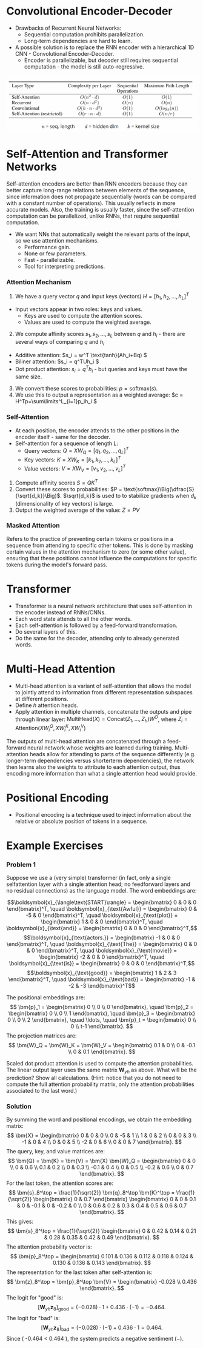 # Convolutional Encoder-Decoder
- Drawbacks of Recurrent Neural Networks:
  - Sequential computation prohibits parallelization.
  - Long-term dependencies are hard to learn.
- A possible solution is to replace the RNN encoder with a hierarchical 1D CNN - Convolutional Encoder-Decoder.
  - Encoder is parallelizable, but decoder still requires sequential computation - the model is still auto-regressive.

<img src="Imagens/7 - Computational Cost.png">

# Self-Attention and Transformer Networks

Self-attention encoders are better than RNN encoders because they can better capture long-range relations between elements of the sequence, since information does not propagate sequentially (words can be compared with a constant number of operations). This usually reflects in more accurate models. Also, the training is usually faster, since the self-attention computation can be parallelized, unlike RNNs, that require sequential computation.

- We want NNs that automatically weight the relevant parts of the input, so we use attention mechanisms.
  - Performance gain.
  - None or few parameters.
  - Fast - parallelizable.
  - Tool for interpreting predictions.

### Attention Mechanism

1. We have a query vector $q$ and input keys (vectors) $H = [h_1, h_2, \dots , h_L]^T$

- Input vectors appear in two roles: keys and values.
  - Keys are used to compute the attention scores.
  - Values are used to compute the weighted average.
2. We compute affinity scores $s_1, s_2, \dots , s_L$ between $q$ and $h_i$ - there are
several ways of comparing $q$ and $h_i$
  - Additive attention: $s_i = w^T \text{tanh}(Ah_i+Bq) $
  - Biliner attention: $s_i = q^TUh_i $
  - Dot product attention: $s_i = q^Th_i$ - but queries and keys must have the same size.
3. We convert these scores to probabilities: $p = \text{softmax}(s)$.
4. We use this to output a representation as a weighted average: $c = H^Tp=\sum\limits^L_{i=1}p_ih_i $

### Self-Attention

- At each position, the encoder attends to the other positions in the encoder itself - same for the decoder.
- Self-attention for a sequence of length $L$:
  - Query vectors: $Q = XW_Q = [q_1, q_2, \dots , q_L]^T$
  - Key vectors: $K = XW_K = [k_1, k_2, \dots , k_L]^T$
  - Value vectors: $V = XW_V = [v_1, v_2, \dots , v_L]^T$
1. Compute affinity scores $S = QK^T$
2. Convert these scores to probabilities: $P = \text{softmax}\Big(\dfrac{S}{\sqrt{d_k}}\Big)$. $\sqrt{d_k}$ is used to to stabilize gradients when $d_k$ (dimensionality of key vectors) is large.
3. Output the weighted average of the value: $Z = P V$

### Masked Attention 

Refers to the practice of preventing certain tokens or positions in a sequence from attending to specific other tokens. This is done by masking certain values in the attention mechanism to zero (or some other value), ensuring that these positions cannot influence the computations for specific tokens during the model's forward pass.

# Transformer

- Transformer is a neural network architecture that uses self-attention in the encoder instead of RNNs/CNNs.
- Each word state attends to all the other words.
- Each self-attention is followed by a feed-forward transformation.
- Do several layers of this.
- Do the same for the decoder, attending only to already generated words.

# Multi-Head Attention

- Multi-head attention is a variant of self-attention that allows the model to jointly attend to information from different representation subspaces at different positions.
- Define $h$ attention heads.
- Apply attention in multiple channels, concatenate the outputs and pipe through linear layer: $\text{MultiHead}(X) = \text{Concat}(Z_1, \dots , Z_h)W^O$, where $Z_i = \text{Attention}(XW^Q_i, XW^K_i, XW^V_i)$

The outputs of multi-head attention are concatenated through a feed-forward neural network whose weights are learned during training. Multi-attention heads allow for attending to parts of the sequence differently (e.g. longer-term dependencies versus shorterterm dependencies), the network then learns also the weights to attribute to each attention output, thus encoding more information than what a single attention head would provide.


# Positional Encoding

- Positional encoding is a technique used to inject information about the relative or absolute position of tokens in a sequence.

# Example Exercises

### Problem 1

Suppose we use a (very simple) transformer (in fact, only a single selfattention layer with a single attention head; no feedforward layers and no residual connections) as the language model. The word embeddings are:

$$\boldsymbol{x}_{\langle\text{START}\rangle} = \begin{bmatrix} 0 & 0 & 0 \end{bmatrix}^T, \quad 
\boldsymbol{x}_{\text{Awful}} = \begin{bmatrix} 0 & -5 & 0 \end{bmatrix}^T, \quad
\boldsymbol{x}_{\text{plot}} = \begin{bmatrix} 1 & 0 & 0 \end{bmatrix}^T, \quad
\boldsymbol{x}_{\text{and}} = \begin{bmatrix} 0 & 0 & 0 \end{bmatrix}^T,$$
$$\boldsymbol{x}_{\text{actors.}} = \begin{bmatrix} -1 & 0 & 0 \end{bmatrix}^T, \quad
\boldsymbol{x}_{\text{The}} = \begin{bmatrix} 0 & 0 & 0 \end{bmatrix}^T, \quad
\boldsymbol{x}_{\text{movie}} = \begin{bmatrix} -2 & 0 & 0 \end{bmatrix}^T, \quad
\boldsymbol{x}_{\text{is}} = \begin{bmatrix} 0 & 0 & 0 \end{bmatrix}^T,$$
$$\boldsymbol{x}_{\text{good}} = \begin{bmatrix} 1 & 2 & 3 \end{bmatrix}^T, \quad
\boldsymbol{x}_{\text{bad}} = \begin{bmatrix} -1 & -2 & -3 \end{bmatrix}^T$$

The positional embeddings are:
$$
\bm{p}_1 = \begin{bmatrix} 0 \\ 0 \\ 0 \end{bmatrix}, \quad
\bm{p}_2 = \begin{bmatrix} 0 \\ 0 \\ 1 \end{bmatrix}, \quad
\bm{p}_3 = \begin{bmatrix} 0 \\ 0 \\ 2 \end{bmatrix}, \quad \ldots, \quad
\bm{p}_t = \begin{bmatrix} 0 \\ 0 \\ t-1 \end{bmatrix}.
$$
The projection matrices are:
$$
\bm{W}_Q = \bm{W}_K = \bm{W}_V =
\begin{bmatrix}
0.1 & 0 \\
0 & -0.1 \\
0 & 0.1
\end{bmatrix}.
$$

Scaled dot product attention is used to compute the attention probabilities. The linear output layer uses the same matrix $\boldsymbol{W}_{yh}$ as above. What will be the prediction? Show all calculations. (Hint: notice that you do not need to compute the full attention probability matrix, only the attention probabilities associated to the last word.)

### Solution

By summing the word and positional encodings, we obtain the embedding matrix:
$$
\bm{X} =
\begin{bmatrix}
0 & 0 & 0 \\
0 & -5 & 1 \\
1 & 0 & 2 \\
0 & 0 & 3 \\
-1 & 0 & 4 \\
0 & 0 & 5 \\
-2 & 0 & 6 \\
0 & 0 & 7
\end{bmatrix}.
$$
The query, key, and value matrices are:
$$
\bm{Q} = \bm{K} = \bm{V} = \bm{X} \bm{W}_Q =
\begin{bmatrix}
0 & 0 \\
0 & 0.6 \\
0.1 & 0.2 \\
0 & 0.3 \\
-0.1 & 0.4 \\
0 & 0.5 \\
-0.2 & 0.6 \\
0 & 0.7
\end{bmatrix}.
$$
For the last token, the attention scores are:
$$
\bm{s}_8^\top = \frac{1}{\sqrt{2}} \bm{q}_8^\top \bm{K}^\top = \frac{1}{\sqrt{2}}
\begin{bmatrix}
0 & 0.7
\end{bmatrix}
\begin{bmatrix}
0 & 0 & 0.1 & 0 & -0.1 & 0 & -0.2 & 0 \\
0 & 0.6 & 0.2 & 0.3 & 0.4 & 0.5 & 0.6 & 0.7
\end{bmatrix}.
$$
This gives:
$$
\bm{s}_8^\top = \frac{1}{\sqrt{2}}
\begin{bmatrix}
0 & 0.42 & 0.14 & 0.21 & 0.28 & 0.35 & 0.42 & 0.49
\end{bmatrix}.
$$
The attention probability vector is:
$$
\bm{p}_8^\top = \begin{bmatrix}
0.101 & 0.136 & 0.112 & 0.118 & 0.124 & 0.130 & 0.136 & 0.143
\end{bmatrix}.
$$
The representation for the last token after self-attention is:
$$
\bm{z}_8^\top = \bm{p}_8^\top \bm{V} = \begin{bmatrix} -0.028 \\ 0.436 \end{bmatrix}.
$$
The logit for "good" is:
$$
[\bm{W}_{yh} \bm{z}_8]_{\text{good}} = (-0.028) \cdot 1 + 0.436 \cdot (-1) = -0.464.
$$
The logit for "bad" is:
$$
[\bm{W}_{yh} \bm{z}_8]_{\text{bad}} = (-0.028) \cdot (-1) + 0.436 \cdot 1 = 0.464.
$$
Since \( -0.464 < 0.464 \), the system predicts a negative sentiment $(-)$.